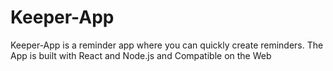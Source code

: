 # Keeper-App
Keeper-App is a reminder app where you can quickly create reminders. The App is built with React and Node.js and Compatible on the Web
